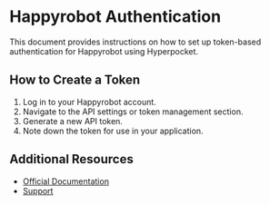 # Happyrobot Authentication

This document provides instructions on how to set up token-based authentication for Happyrobot using Hyperpocket.

## How to Create a Token

1. Log in to your Happyrobot account.
2. Navigate to the API settings or token management section.
3. Generate a new API token.
4. Note down the token for use in your application.

## Additional Resources

- [Official Documentation](https://docs.happyrobot.com)
- [Support](https://support.happyrobot.com) 